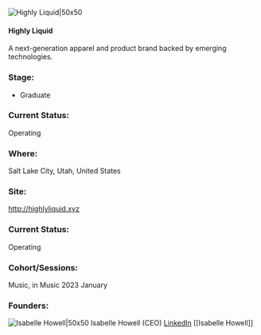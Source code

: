 

![Highly Liquid|50x50]()

#### Highly Liquid
A next-generation apparel and product brand backed by emerging technologies.

### Stage: 
 - Graduate 

### Current Status: 
Operating

### Where:
Salt Lake City, Utah, United States

### Site:
http://highlyliquid.xyz





### Current Status: 
Operating

### Cohort/Sessions: 
Music, in Music 2023 January

### Founders: 

![Isabelle Howell|50x50]() Isabelle Howell (CEO) [LinkedIn](https://linkedin.com/in/izzyhowell) [[Isabelle Howell]]


